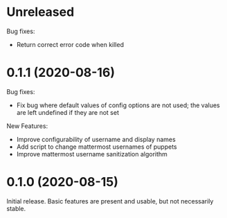 # Unreleased

Bug fixes:

- Return correct error code when killed

# 0.1.1 (2020-08-16)

Bug fixes:

- Fix bug where default values of config options are not used; the values are
  left undefined if they are not set

New Features:

- Improve configurability of username and display names
- Add script to change mattermost usernames of puppets
- Improve mattermost username sanitization algorithm

# 0.1.0 (2020-08-15)

Initial release. Basic features are present and usable, but not necessarily
stable.

